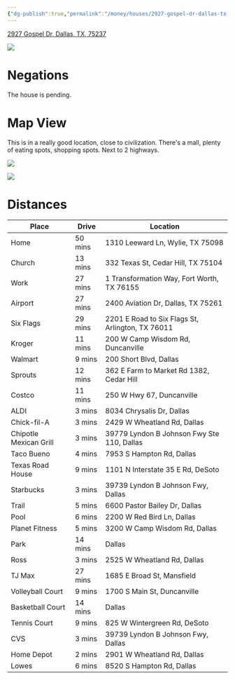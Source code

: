 ```yaml
---
{"dg-publish":true,"permalink":"/money/houses/2927-gospel-dr-dallas-tx-75237/","tags":["homes2023","pending"],"created":"Jun 15, 2023, 1:13 PM","updated":""}
---
```



[2927 Gospel Dr, Dallas, TX, 75237](https://www.realtor.com/realestateandhomes-detail/2927-Gospel-Dr_Dallas_TX_75237_M77512-76148?cid=eml_saf_property_photo)

![](https://ap.rdcpix.com/472a1633fc902e6063dad76d5cebd714l-m3130246877od-w480_h360_x2.webp?w=640&q=75)

# Negations

The house is pending.

# Map View

This is in a really good location, close to civilization. There's a mall, plenty of eating spots, shopping spots. Next to 2 highways.

![](https://i.imgur.com/d95Qhkw.png)

![](https://i.imgur.com/A6o6xdK.png)

# Distances

| Place                  | Drive   | Location                                         |
|------------------------|---------|--------------------------------------------------|
| Home                   | 50 mins | 1310 Leeward Ln, Wylie, TX 75098                 |
| Church                 | 13 mins | 332 Texas St, Cedar Hill, TX 75104               |
| Work                   | 27 mins | 1 Transformation Way, Fort Worth, TX 76155       |
| Airport                | 27 mins | 2400 Aviation Dr, Dallas, TX 75261               |
| Six Flags              | 29 mins | 2201 E Road to Six Flags St, Arlington, TX 76011 |
| Kroger                 | 11 mins | 200 W Camp Wisdom Rd, Duncanville                |
| Walmart                | 9 mins  | 200 Short Blvd, Dallas                           |
| Sprouts                | 12 mins | 362 E Farm to Market Rd 1382, Cedar Hill         |
| Costco                 | 11 mins | 250 W Hwy 67, Duncanville                        |
| ALDI                   | 3 mins  | 8034 Chrysalis Dr, Dallas                        |
| Chick-fil-A            | 3 mins  | 2429 W Wheatland Rd, Dallas                      |
| Chipotle Mexican Grill | 3 mins  | 39779 Lyndon B Johnson Fwy Ste 110, Dallas       |
| Taco Bueno             | 4 mins  | 7953 S Hampton Rd, Dallas                        |
| Texas Road House       | 9 mins  | 1101 N Interstate 35 E Rd, DeSoto                |
| Starbucks              | 3 mins  | 39739 Lyndon B Johnson Fwy, Dallas               |
| Trail                  | 5 mins  | 6600 Pastor Bailey Dr, Dallas                    |
| Pool                   | 6 mins  | 2200 W Red Bird Ln, Dallas                       |
| Planet Fitness         | 5 mins  | 3200 W Camp Wisdom Rd, Dallas                    |
| Park                   | 14 mins | Dallas                                           |
| Ross                   | 3 mins  | 2525 W Wheatland Rd, Dallas                      |
| TJ Max                 | 27 mins | 1685 E Broad St, Mansfield                       |
| Volleyball Court       | 9 mins  | 1700 S Main St, Duncanville                      |
| Basketball Court       | 14 mins | Dallas                                           |
| Tennis Court           | 9 mins  | 825 W Wintergreen Rd, DeSoto                     |
| CVS                    | 3 mins  | 39739 Lyndon B Johnson Fwy, Dallas               |
| Home Depot             | 2 mins  | 2901 W Wheatland Rd, Dallas                      |
| Lowes                  | 6 mins  | 8520 S Hampton Rd, Dallas                        |
